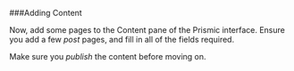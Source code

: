 ###Adding Content

Now, add some pages to the Content pane of the Prismic interface. Ensure you add a few *post* pages, and fill in all of the fields required. 

Make sure you *publish* the content before moving on.



